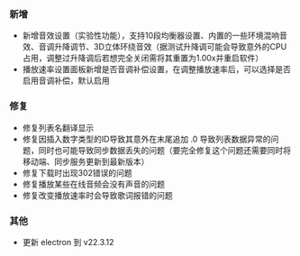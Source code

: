 ### 新增

- 新增音效设置（实验性功能），支持10段均衡器设置、内置的一些环境混响音效、音调升降调节、3D立体环绕音效（据测试升降调可能会导致意外的CPU占用，调整过升降调后若想完全关闭需将其重置为1.00x并重启软件）
- 播放速率设置面板新增是否音调补偿设置，在调整播放速率后，可以选择是否启用音调补偿，默认启用

### 修复

- 修复列表名翻译显示
- 修复因插入数字类型的ID导致其意外在末尾追加 .0 导致列表数据异常的问题，同时也可能导致同步数据丢失的问题（要完全修复这个问题还需要同时将移动端、同步服务更新到最新版本）
- 修复下载时出现302错误的问题
- 修复播放某些在线音频会没有声音的问题
- 修复改变播放速率时会导致歌词报错的问题

### 其他

- 更新 electron 到 v22.3.12
